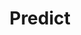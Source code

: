 ---
hackday: "18-gloucester"
title: "Predict"
summary: "An artificial intelligence engine, using open data streams, to forecast the number of people attending your local Accident & Emergency department the next day."
thumbnail: "predict.png"
team:
  - "@team8digital"
  - "@species5618"
  - "@callumgwt"
links:
  - website: "http://nhs.team8digital.uk/"
---